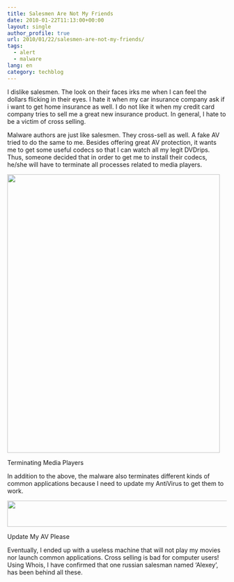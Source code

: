 ```yaml
---
title: Salesmen Are Not My Friends
date: 2010-01-22T11:13:00+00:00
layout: single
author_profile: true
url: 2010/01/22/salesmen-are-not-my-friends/
tags:
  - alert
  - malware
lang: en
category: techblog
---
```

I dislike salesmen. The look on their faces irks me when I can feel the dollars flicking in their eyes. I hate it when my car insurance company ask if i want to get home insurance as well. I do not like it when my credit card company tries to sell me a great new insurance product. In general, I hate to be a victim of cross selling.

Malware authors are just like salesmen. They cross-sell as well. A fake AV tried to do the same to me. Besides offering great AV protection, it wants me to get some useful codecs so that I can watch all my legit DVDrips. Thus, someone decided that in order to get me to install their codecs, he/she will have to terminate all processes related to media players.

<div>
  <a href="http://2.bp.blogspot.com/_vaUVXcmC3OI/S1mAxbKBlhI/AAAAAAAAAtw/zFi377cClF0/s1600-h/terminate1.jpg" imageanchor="1"><img border="0" height="640" src="http://2.bp.blogspot.com/_vaUVXcmC3OI/S1mAxbKBlhI/AAAAAAAAAtw/zFi377cClF0/s640/terminate1.jpg" width="488" /></a>
</div>

Terminating Media Players

In addition to the above, the malware also terminates different kinds of common applications because I need to update my AntiVirus to get them to work.

<div>
  <a href="http://3.bp.blogspot.com/_vaUVXcmC3OI/S1mAyHvzLAI/AAAAAAAAAt4/IKAMC3dkjPs/s1600-h/terminate4.jpg" imageanchor="1"><img border="0" height="60" src="http://3.bp.blogspot.com/_vaUVXcmC3OI/S1mAyHvzLAI/AAAAAAAAAt4/IKAMC3dkjPs/s640/terminate4.jpg" width="640" /></a>
</div>

Update My AV Please

Eventually, I ended up with a useless machine that will not play my movies nor launch common applications. Cross selling is bad for computer users! Using Whois, I have confirmed that one russian salesman named ‘Alexey’, has been behind all these.